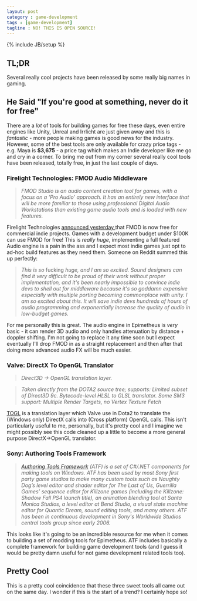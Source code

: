 ```yaml
---
layout: post
category : game-development
tags : [game-development]
tagline : NO! THIS IS OPEN SOURCE!
---
```

{% include JB/setup %}


## TL;DR

Several really cool projects have been released by some really big names in gaming.

## He Said "If you're good at something, never do it for free"

There are a *lot* of tools for building games for free these days, even entire engines like Unity, Unreal and Irrlicht are just given away and this is _fantastic_ - more people making games is good news for the industry. However, some of the best tools are only available for crazy price tags - e.g. Maya is **$3,675** - a price tag which makes an Indie developer like me go and cry in a corner. To bring me out from my corner several really cool tools have been released, totally free, in just the last couple of days.

### Firelight Technologies: FMOD Audio Middleware

> *FMOD Studio is an audio content creation tool for games, with a focus on a ‘Pro Audio’ approach. It has an entirely new interface that will be more familiar to those using professional Digital Audio Workstations than existing game audio tools and is loaded with new features.*

Firelight Technologies [announced yesterday ](http://www.fmod.org/fmod-now-free-for-indies/) that FMOD is now free for commercial indie projects. Games with a development budget under $100K can use FMOD for free! This is *really huge*, implementing a full featured Audio engine is a pain in the ass and I expect most indie games just opt to ad-hoc build features as they need them. Someone on Reddit summed this up perfectly:

> *This is so* fucking *huge, and I am so excited. Sound designers can find it very difficult to be proud of their work without proper implementation, and it's been nearly impossible to convince indie devs to shell out for middleware because it's so goddamn expensive especially with multiple porting becoming commonplace with unity. I am so excited about this. It will save indie devs hundreds of hours of audio programming and exponentially increase the quality of audio in low-budget games.*

For me personally this is great. The audio engine in Epimetheus is *very* basic - it can render 3D audio and only handles attenuation by distance + doppler shifting. I'm not going to replace it any time soon but I expect eventually I'll drop FMOD in as a straight replacement and then after that doing more advanced audio FX will be much easier.

### Valve: DirectX To OpenGL Translator

> *Direct3D -> OpenGL translation layer.*

> *Taken directly from the DOTA2 source tree; supports:*
> *Limited subset of Direct3D 9c. Bytecode-level HLSL to GLSL translator. Some SM3 support: Multiple Render Targets, no Vertex Texture Fetch*

[TOGL](https://github.com/ValveSoftware/ToGL) is a translation layer which Valve use in Dota2 to translate the (Windows only) DirectX calls into (Cross platform) OpenGL calls. This isn't particularly useful to me, personally, but it's pretty cool and I imagine we might possibly see this code cleaned up a little to become a more general purpose DirectX->OpenGL translator.

### Sony: Authoring Tools Framework

> *[Authoring Tools Framework](https://github.com/SonyWWS/ATF) (ATF) is a set of C#/.NET components for making tools on Windows. ATF has been used by most Sony first party game studios to make many custom tools such as Naughty Dog’s level editor and shader editor for The Last of Us, Guerrilla Games’ sequence editor for Killzone games (including the Killzone: Shadow Fall PS4 launch title), an animation blending tool at Santa Monica Studios, a level editor at Bend Studio, a visual state machine editor for Quantic Dream, sound editing tools, and many others. ATF has been in continuous development in Sony's Worldwide Studios central tools group since early 2006.*

This looks like it's going to be an incredible resource for me when it comes to building a set of modding tools for Epimetheus. ATF includes basically a complete framework for building game development tools (and I guess it would be pretty damn useful for not game development related tools too).

## Pretty Cool

This is a pretty cool coincidence that these three sweet tools all came out on the same day. I wonder if this is the start of a trend? I certainly hope so!